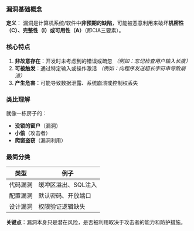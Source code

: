 ### **漏洞基础概念**

**定义**： 漏洞是计算机系统/软件中**非预期的缺陷**，可能被恶意利用来破坏**机密性（C）、完整性（I）或可用性（A）**（即CIA三要素）。



### **核心特点**

1. **非故意存在**：开发时未考虑到的错误或疏忽 *（例如：忘记检查用户输入长度）*
2. **可被触发**：通过特定输入或操作激活 *（例如：向程序发送超长字符串导致崩溃）*
3. **产生危害**：可能导致数据泄露、系统崩溃或控制权丢失



### **类比理解**

就像一栋房子的：

- **没锁的窗户**（漏洞）
- **小偷**（攻击者）
- **爬窗盗窃**（漏洞利用）



### **最简分类**

| 类型     | 例子                |
| -------- | ------------------- |
| 代码漏洞 | 缓冲区溢出、SQL注入 |
| 配置漏洞 | 默认密码、开放端口  |
| 设计漏洞 | 权限验证逻辑缺失    |

**关键点**：漏洞本身只是潜在风险，是否被利用取决于攻击者的能力和防护措施。